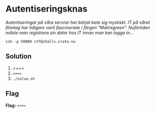 # Autentiseringsknas
*Autentiseringar på våra servrar har börjat bete sig mystiskt. IT på vårat företag har tidigare varit fascinerade i färgen "Matrixgreen". Nuförtiden måste man registrera sin dator hos IT innan man kan logga in...*

`ssh -p 50009 ctf@challs.crate.nu`

## Solution
1. <++>
2. `<++>`
3. `./solve.sh`


## Flag
**Flag:** `<++>`

